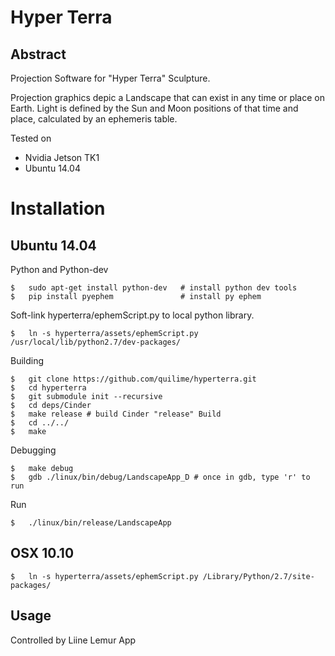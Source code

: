 # Hyper Terra

## Abstract

Projection Software for "Hyper Terra" Sculpture.

Projection graphics depic a Landscape that can exist in any time or place on Earth. Light is defined by the Sun and Moon positions of that time and place, calculated by an ephemeris table.

Tested on

- Nvidia Jetson TK1
- Ubuntu 14.04

# Installation

## Ubuntu 14.04

Python and Python-dev

    $   sudo apt-get install python-dev   # install python dev tools
    $   pip install pyephem               # install py ephem

Soft-link hyperterra/ephemScript.py to local python library.

    $   ln -s hyperterra/assets/ephemScript.py /usr/local/lib/python2.7/dev-packages/

Building

    $   git clone https://github.com/quilime/hyperterra.git
    $   cd hyperterra
    $   git submodule init --recursive
    $   cd deps/Cinder 
    $   make release # build Cinder "release" Build
    $   cd ../../
    $   make
    
Debugging
    
    $   make debug
    $   gdb ./linux/bin/debug/LandscapeApp_D # once in gdb, type 'r' to run
    
Run

    $   ./linux/bin/release/LandscapeApp

## OSX 10.10

    $   ln -s hyperterra/assets/ephemScript.py /Library/Python/2.7/site-packages/


    
## Usage

Controlled by Liine Lemur App
    
    
